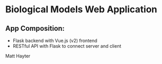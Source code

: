 # Biological Models Web Application

## App Composition:
- Flask backend with Vue.js (v2) frontend
- RESTful API with Flask to connect server and client

Matt Hayter

<div class="title-and-formula">
          <vue-mathjax formula="$$\Large\mathrm{Predator-Prey \,\,(Lotka-Voltera)\,\, Model}$$" style="float: left"></vue-mathjax>
          <div class="formula">
            <vue-mathjax formula="$$\Large\frac{dN}{dt}=N(a-bP)$$"></vue-mathjax>
            <br>
            <vue-mathjax formula="$$\Large\frac{dP}{dt}=P(cN-d)$$"></vue-mathjax>
          </div>
        </div>